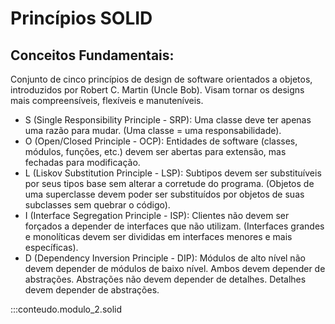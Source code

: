 # Princípios SOLID

## Conceitos Fundamentais:

Conjunto de cinco princípios de design de software orientados a objetos, introduzidos por Robert C. Martin (Uncle Bob). Visam tornar os designs mais compreensíveis, flexíveis e manuteníveis.

- S (Single Responsibility Principle - SRP): Uma classe deve ter apenas uma razão para mudar. (Uma classe = uma responsabilidade).
- O (Open/Closed Principle - OCP): Entidades de software (classes, módulos, funções, etc.) devem ser abertas para extensão, mas fechadas para modificação.
- L (Liskov Substitution Principle - LSP): Subtipos devem ser substituíveis por seus tipos base sem alterar a corretude do programa. (Objetos de uma superclasse devem poder ser substituídos por objetos de suas subclasses sem quebrar o código).
- I (Interface Segregation Principle - ISP): Clientes não devem ser forçados a depender de interfaces que não utilizam. (Interfaces grandes e monolíticas devem ser divididas em interfaces menores e mais específicas).
- D (Dependency Inversion Principle - DIP): Módulos de alto nível não devem depender de módulos de baixo nível. Ambos devem depender de abstrações. Abstrações não devem depender de detalhes. Detalhes devem depender de abstrações.

:::conteudo.modulo_2.solid
